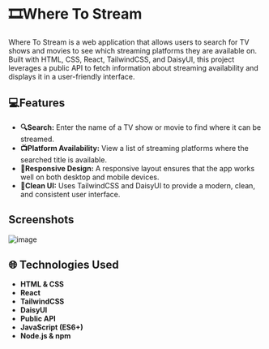 
# 🎞️Where To Stream

Where To Stream is a web application that allows users to search for TV shows and movies to see which streaming platforms they are available on. Built with HTML, CSS, React, TailwindCSS, and DaisyUI, this project leverages a public API to fetch information about streaming availability and displays it in a user-friendly interface.



##  💻Features

- **🔍Search:** Enter the name of a TV show or movie to find where it can be streamed.
- **📺Platform Availability:** View a list of streaming platforms where the searched title is available.
- **📱Responsive Design:** A responsive layout ensures that the app works well on both desktop and mobile devices.
- **🎨Clean UI:** Uses TailwindCSS and DaisyUI to provide a modern, clean, and consistent user interface.

## Screenshots
![image](https://github.com/user-attachments/assets/7e62562e-7245-466c-9de5-9d8007b0ccd1)





## 🌐 Technologies Used

- **HTML & CSS** 
- **React**
- **TailwindCSS**
- **DaisyUI**
- **Public API**
- **JavaScript (ES6+)**
- **Node.js & npm**
